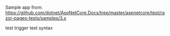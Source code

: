Sample app from: https://github.com/dotnet/AspNetCore.Docs/tree/master/aspnetcore/test/razor-pages-tests/samples/3.x

test trigger test syntax
